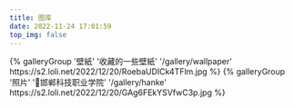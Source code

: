 ```yaml
---
title: 图库
date: 2022-11-24 17:01:59
top_img: false
---
```

<div class="gallery-group-main">
{% galleryGroup '壁紙' '收藏的一些壁紙' '/gallery/wallpaper' https://s2.loli.net/2022/12/20/RoebaUDICk4TFlm.jpg %}
{% galleryGroup '照片' '📍邯郸科技职业学院' '/gallery/hanke' https://s2.loli.net/2022/12/20/GAg6FEkYSVfwC3p.jpg %}
</div>